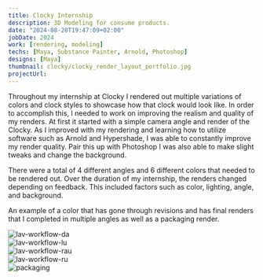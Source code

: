```yaml
---
title: Clocky Internship
description: 3D Modeling for consume products.
date: "2024-08-20T19:47:09+02:00"
jobDate: 2024
work: [rendering, modeling]
techs: [Maya, Substance Painter, Arnold, Photoshop]
designs: [Maya]
thumbnail: clocky/clocky_render_layout_portfolio.jpg
projectUrl: 
---
```

Throughout my internship at Clocky I rendered out multiple variations of colors and clock styles to showcase how that clock would look like. In order to accomplish this, I needed to work on improving the realism and quality of my renders. At first it started with a simple camera angle and render of the Clocky. As I improved with my rendering and learning how to utilize software such as Arnold and Hypershade, I was able to constantly improve my render quality. Pair this up with Photoshop I was also able to make slight tweaks and change the background. 

There were a total of 4 different angles and 6 different colors that needed to be rendered out. Over the duration of my internship, the renders changed depending on feedback. This included factors such as color, lighting, angle, and background. 

An example of a color that has gone through revisions and has final renders that I completed in multiple angles as well as a packaging render.  
  
![lav-workflow-da](/images/portfolio/clocky/lav_workflow_da.jpg)  
![lav-workflow-lu](/images/portfolio/clocky/lav_workflow_lu.jpg)  
![lav-workflow-rau](/images/portfolio/clocky/lav_workflow_rau.jpg)  
![lav-workflow-ru](/images/portfolio/clocky/lav_workflow_ru.jpg)  
![packaging](/images/portfolio/clocky/clocky_packaging.jpg)  